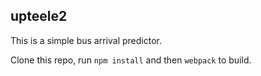 upteele2
--------

This is a simple bus arrival predictor.

Clone this repo, run `npm install` and then `webpack` to build.
